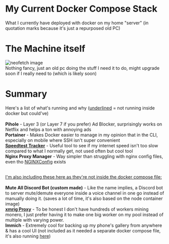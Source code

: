 # My Current Docker Compose Stack
What I currently have deployed with docker on my home "server" (in quotation marks because it's just a repurposed old PC)

# The Machine itself
![neofetch image](https://github.com/pingusurmars/my-docker-stack/blob/master/neofetch.png?raw=true)<br>
Nothing fancy, just an old pc doing the stuff I need it to do, might upgrade soon if I really need to (which is likely soon)

# Summary
Here's a list of what's running and why (<ins>underlined</ins> = not running inside docker but could've)
<br><br>
**Pihole** - Layer 3 (or Layer 7 if you prefer) Ad Blocker, surprisingly works on Netflix and helps a ton with annoying ads<br>
**Portainer** - Makes Docker easier to manage in my opinion that in the CLI, especially on mobile where SSH isn't super convenient<br>
**[Speedtest Tracker](https://docs.speedtest-tracker.dev/)** - Useful tool to see if my internet speed isn't too slow compared to what I normally get, not used often but cool tool<br>
**Nginx Proxy Manager** - Way simpler than struggling with nginx config files, even tho [NGINXConfig](https://www.digitalocean.com/community/tools/nginx?global.app.lang=en) exists<br><br>

<ins>I'm also including these here as they're not inside the docker compose file:<br><br></ins>
**Mute All Discord Bot (custom made)** - Like the name implies, a Discord bot to server mute/demute everyone inside a voice channel in one go instead of manually doing it. (saves a lot of time, it's also based on the node container image)<br>
**<ins>xmrig Proxy</ins>** - To be honest I don't have hundreds of workers mining monero, I just prefer having it to make one big worker on my pool instead of multiple with varying power.<br>
**Immich** - Extremely cool for backing up my phone's gallery from anywhere & has a cool UI (not included as it needed a separate docker compose file, it's also running [here](https://immich.pingusurmars.xyz))
